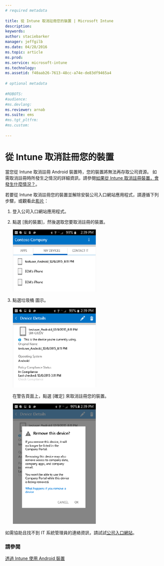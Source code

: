 ```yaml
---
# required metadata

title: 從 Intune 取消註冊您的裝置 | Microsoft Intune
description:
keywords:
author: staciebarker
manager: jeffgilb
ms.date: 04/28/2016
ms.topic: article
ms.prod:
ms.service: microsoft-intune
ms.technology:
ms.assetid: f40aab26-7613-48cc-a74e-de83df9465a4

# optional metadata

#ROBOTS:
#audience:
#ms.devlang:
ms.reviewer: arnab
ms.suite: ems
#ms.tgt_pltfrm:
#ms.custom:

---
```



# 從 Intune 取消註冊您的裝置

當您從 Intune 取消註冊 Android 裝置時，您的裝置將無法再存取公司資源。  如需取消註冊時所發生之情況的詳細資訊，請參閱[如果從 Intune 取消註冊裝置，會發生什麼情況？](what-happens-if-you-unenroll-your-device-from-intune-android.md)。

若要從 Intune 取消註冊您的裝置並解除安裝公司入口網站應用程式，請遵循下列步驟，或觀看此[影片](http://aka.ms/gyq2du)：

1.  登入公司入口網站應用程式。

2.  點選 [我的裝置]，然後選取您要取消註冊的裝置。

    ![android-company-portal-unenroll-choose-device](./media/andr-1-my-devices-choose.png)

3.  點選垃圾桶 圖示。

    ![android-company-portal-unenroll-tap-trash](./media/andr-2-tap-trashcan.png)

    在警告頁面上，點選 [確定] 來取消註冊您的裝置。

    ![android-company-portal-unenroll-warning](./media/andr-3-warning-about-remove.png)

如需協助且找不到 IT 系統管理員的連絡資訊，請試試[公司入口網站](http://portal.manage.microsoft.com)。

### 請參閱
[透過 Intune 使用 Android 裝置](using-your-android-device-with-intune.md)

<!--HONumber=Jun16_HO1-->


